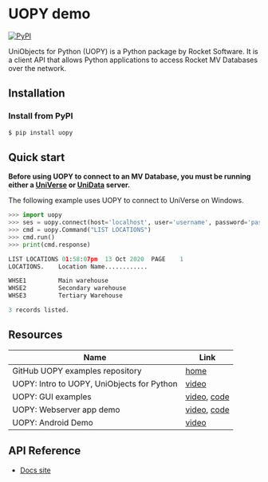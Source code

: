 # UOPY demo

[![PyPI](https://img.shields.io/pypi/v/uopy)](https://pypi.org/project/uopy/)

UniObjects for Python (UOPY) is a Python package by Rocket Software. It is a client API that allows Python applications to access Rocket MV Databases over the network.

## Installation

### Install from PyPI

```bash
$ pip install uopy
```

## Quick start

**Before using UOPY to connect to an MV Database, you must be running either a [UniVerse](https://www.rocketsoftware.com/products/rocket-universe-0/rocket-universe) or [UniData](https://www.rocketsoftware.com/products/rocket-unidata-0/rocket-unidata) server.** 

The following example uses UOPY to connect to UniVerse on Windows.

```python
>>> import uopy
>>> ses = uopy.connect(host='localhost', user='username', password='password', account='XDEMO')
>>> cmd = uopy.Command("LIST LOCATIONS")
>>> cmd.run()
>>> print(cmd.response)

LIST LOCATIONS 01:58:07pm  13 Oct 2020  PAGE    1
LOCATIONS.    Location Name............

WHSE1         Main warehouse
WHSE2         Secondary warehouse
WHSE3         Tertiary Warehouse

3 records listed.
```

## Resources

| Name | Link  |
|---|---|
| GitHub UOPY examples repository | [home](https://github.com/RocketSoftware/uopy-demo)  |
| UOPY: Intro to UOPY, UniObjects for Python | [video](https://www.rocketsoftware.com/resource/intro-uopy-uniobjects-python) |
| UOPY: GUI examples | [video](https://www.rocketsoftware.com/resource/uopy-gui-examples), [code](https://github.com/RocketSoftware/uopy-demo/tree/master/examples/uopy_tkexample) |
| UOPY: Webserver app demo |  [video](https://www.rocketsoftware.com/resource/webserver-app-demo), [code](https://github.com/RocketSoftware/uopy-demo/tree/master/examples/uopy_web) |
| UOPY: Android Demo | [video](https://www.rocketsoftware.com/resource/uopy-android-demo) |

## API Reference

* [Docs site](https://rocketsoftware.github.io/uopy-demo/docs/uopy.html)
